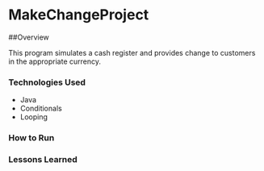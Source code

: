 # MakeChangeProject

##Overview

This program simulates a cash register and provides change to customers in the appropriate currency.

### Technologies Used

 - Java
 - Conditionals
 - Looping

### How to Run

### Lessons Learned
